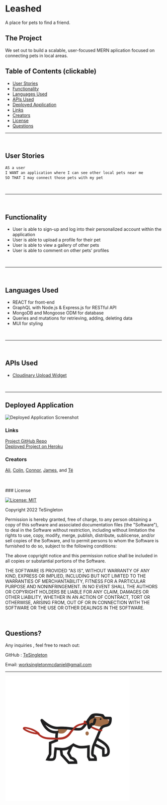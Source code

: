 
  
# Leashed
A place for pets to find a friend.

## The Project
We set out to build a scalable, user-focused MERN aplication focused on connecting pets in local areas.

## Table of Contents (clickable)
     
 * [User Stories](#user-stories)<br>
 * [Functionality](#functionality)<br>
 * [Languages Used](#languages-used)<br>
 * [APIs Used](#apis-used)<br>
 * [Deployed Application](#deployed-application)<br>
 * [Links](#links)<br>
 * [Creators](#creators)<br>
 * [License](#license)<br>
 * [Questions](#questions)<br>

 --- 

<br>

 ## User Stories
```
AS a user
I WANT an application where I can see other local pets near me
SO THAT I may connect those pets with my pet
```

<br>

---

<br>

## Functionality
* User is able to sign-up and log into their personalized account within the application
* User is able to upload a profile for their pet
* User is able to view a gallery of other pets
* User is able to comment on other pets' profiles

<br>

---

<br>

## Languages Used
* REACT for front-end
* GraphQL with Node.js & Express.js for RESTful API
* MongoDB and Mongoose ODM for database
* Queries and mutations for retrieving, adding, deleting data
* MUI for styling

<br>

---

<br>

## APIs Used
* <a href="https://cloudinary.com/documentation/upload_widget">Cloudinary Upload Widget</a><br>

<br>

---

## Deployed Application
![Deployed Application Screenshot](PLACEHOLDER)



### Links
[Project GitHub Repo](https://github.com/TeSingleton/Leashed) <br>
[Deployed Project on Heroku](PLACEHOLDER) <br>



### Creators
[Ali](https://github.com/nugemeister), [Colin](https://github.com/cplancich), [Connor](https://github.com/cmullan602), [James](https://github.com/), and [Té](https://github.com/TeSingleton)
<br>

<br>

<br>
### License

[![License: MIT](https://img.shields.io/badge/License-MIT-red.svg)](https://opensource.org/licenses/MIT)

Copyright 2022 TeSingleton

Permission is hereby granted, free of charge, to any person obtaining a copy of this software and associated documentation files (the "Software"), to deal in the Software without restriction, including without limitation the rights to use, copy, modify, merge, publish, distribute, sublicense, and/or sell copies of the Software, and to permit persons to whom the Software is furnished to do so, subject to the following conditions:

The above copyright notice and this permission notice shall be included in all copies or substantial portions of the Software.

THE SOFTWARE IS PROVIDED "AS IS", WITHOUT WARRANTY OF ANY KIND, EXPRESS OR IMPLIED, INCLUDING BUT NOT LIMITED TO THE WARRANTIES OF MERCHANTABILITY, FITNESS FOR A PARTICULAR PURPOSE AND NONINFRINGEMENT. IN NO EVENT SHALL THE AUTHORS OR COPYRIGHT HOLDERS BE LIABLE FOR ANY CLAIM, DAMAGES OR OTHER LIABILITY, WHETHER IN AN ACTION OF CONTRACT, TORT OR OTHERWISE, ARISING FROM, OUT OF OR IN CONNECTION WITH THE SOFTWARE OR THE USE OR OTHER DEALINGS IN THE SOFTWARE.

<br>

## Questions?

Any inquiries , feel free to reach out:

GitHub : <a href="https://github.com/TeSingleton">TeSingleton</a>

Email:  <a href="mailto:worksingletonmcdaniel@gmail.com">worksingletonmcdaniel@gmail.com</a>

---

![Walking Dog](./client/public/assets/images/dog-walk-pic.gif)
